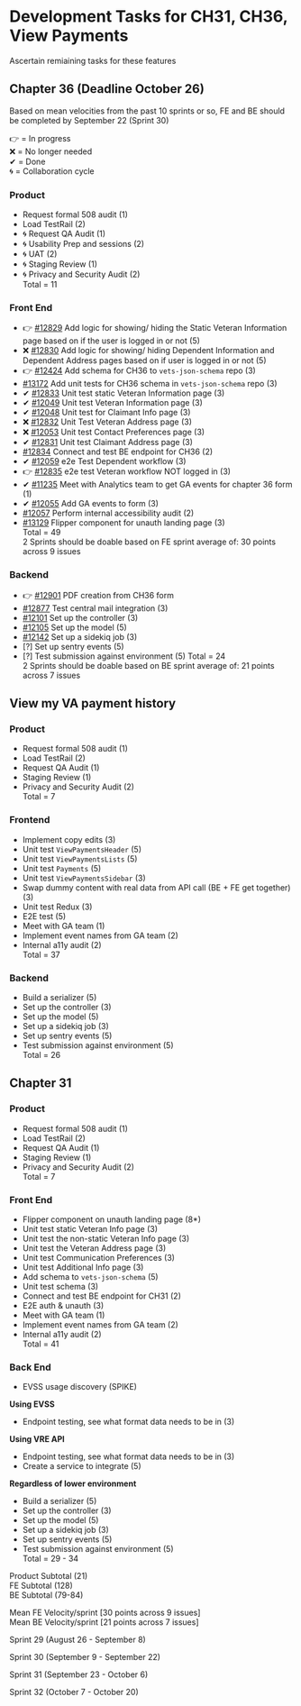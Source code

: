 # Development Tasks for CH31, CH36, View Payments
Ascertain remiaining tasks for these features  
## Chapter 36 (Deadline October 26)
Based on mean velocities from the past 10 sprints or so, FE and BE should be completed by September 22 (Sprint 30)

👉 = In progress  
❌ = No longer needed  
✔ = Done  
🌀 = Collaboration cycle  


### Product
- Request formal 508 audit (1)  
- Load TestRail (2)  
- 🌀 Request QA Audit (1) 
- 🌀 Usability Prep and sessions (2)
- 🌀 UAT (2)
- 🌀 Staging Review (1)  
- 🌀 Privacy and Security Audit (2)  
Total = 11

### Front End
- 👉 [#12829](https://github.com/department-of-veterans-affairs/va.gov-team/issues/12829) Add logic for showing/ hiding the Static Veteran Information page based on if the user is logged in or not (5)
- ❌ [#12830](https://github.com/department-of-veterans-affairs/va.gov-team/issues/12830) Add logic for showing/ hiding Dependent Information and Dependent Address pages based on if user is logged in or not (5)
- 👉 [#12424](https://github.com/department-of-veterans-affairs/va.gov-team/issues/12424) Add schema for CH36 to `vets-json-schema` repo (3)
- [#13172](https://github.com/department-of-veterans-affairs/va.gov-team/issues/13172) Add unit tests for CH36 schema in `vets-json-schema` repo (3)
- ✔ [#12833](https://github.com/department-of-veterans-affairs/va.gov-team/issues/12833) Unit test static Veteran Information page (3)
- ✔ [#12049](https://github.com/department-of-veterans-affairs/va.gov-team/issues/12049) Unit test Veteran Information page (3)
- ✔ [#12048](https://github.com/department-of-veterans-affairs/va.gov-team/issues/12049) Unit test for Claimant Info page (3)
- ❌ [#12832](https://github.com/department-of-veterans-affairs/va.gov-team/issues/12832) Unit Test Veteran Address page (3)
- ❌ [#12053](https://github.com/department-of-veterans-affairs/va.gov-team/issues/12053) Unit test Contact Preferences page (3)
- ✔ [#12831](https://github.com/department-of-veterans-affairs/va.gov-team/issues/12831) Unit test Claimant Address page (3)
- [#12834](https://github.com/department-of-veterans-affairs/va.gov-team/issues/12834) Connect and test BE endpoint for CH36 (2)
- ✔ [#12059](https://github.com/department-of-veterans-affairs/va.gov-team/issues/12059) e2e Test Dependent workflow (3)
- 👉 [#12835](https://github.com/department-of-veterans-affairs/va.gov-team/issues/12835) e2e test Veteran workflow NOT logged in (3)
- ✔ [#11235](https://github.com/department-of-veterans-affairs/va.gov-team/issues/11235) Meet with Analytics team to get GA events for chapter 36 form (1)
- ✔ [#12055](https://github.com/department-of-veterans-affairs/va.gov-team/issues/12834) Add GA events to form (3)
- [#12057](https://github.com/department-of-veterans-affairs/va.gov-team/issues/12057) Perform internal accessibility audit (2)  
- [#13129](https://github.com/department-of-veterans-affairs/va.gov-team/issues/13129) Flipper component for unauth landing page (3)  
Total = 49    
2 Sprints should be doable based on FE sprint average of: 30 points across 9 issues  

### Backend
- 👉 [#12901](https://github.com/department-of-veterans-affairs/va.gov-team/issues/12901) PDF creation from CH36 form 
- [#12877](https://github.com/department-of-veterans-affairs/va.gov-team/issues/12877) Test central mail integration (3)
- [#12101](https://github.com/department-of-veterans-affairs/va.gov-team/issues/12101) Set up the controller (3)
- [#12105](https://github.com/department-of-veterans-affairs/va.gov-team/issues/12105) Set up the model (5)
- [#12142](https://github.com/department-of-veterans-affairs/va.gov-team/issues/12142) Set up a sidekiq job  (3)
- [?] Set up sentry events  (5)
- [?] Test submission against environment (5)
Total = 24  
2 Sprints should be doable based on BE sprint average of: 21 points across 7 issues

## View my VA payment history
### Product
- Request formal 508 audit (1)
- Load TestRail (2)
- Request QA Audit (1)
- Staging Review (1)
- Privacy and Security Audit (2)  
Total = 7

### Frontend
- Implement copy edits (3)
- Unit test `ViewPaymentsHeader` (5)
- Unit test `ViewPaymentsLists` (5)
- Unit test `Payments` (5)
- Unit test `ViewPaymentsSidebar` (3)
- Swap dummy content with real data from API call (BE + FE get together) (3)
- Unit test Redux (3)
- E2E test (5)
- Meet with GA team (1)
- Implement event names from GA team (2)
- Internal a11y audit (2)  
Total = 37

### Backend
- Build a serializer (5)
- Set up the controller (3)
- Set up the model (5)
- Set up a sidekiq job  (3)
- Set up sentry events  (5)
- Test submission against environment (5)  
Total = 26

## Chapter 31
### Product
- Request formal 508 audit (1)
- Load TestRail (2)
- Request QA Audit (1)
- Staging Review (1)
- Privacy and Security Audit (2)  
Total = 7  

### Front End
- Flipper component on unauth landing page (8*)
- Unit test static Veteran Info page  (3)
- Unit test the non-static Veteran Info page  (3)
- Unit test the Veteran Address page  (3)
- Unit test Communication Preferences  (3)
- Unit test Additional Info page  (3)
- Add schema to `vets-json-schema`  (5)
- Unit test schema  (3)
- Connect and test BE endpoint for CH31 (2)
- E2E auth & unauth (3)
- Meet with GA team (1)
- Implement event names from GA team (2)
- Internal a11y audit (2)  
Total = 41  

### Back End
- EVSS usage discovery (SPIKE)  

**Using EVSS**
- Endpoint testing, see what format data needs to be in (3)  

**Using VRE API**
- Endpoint testing, see what format data needs to be in (3)  
- Create a service to integrate (5)  

**Regardless of lower environment**
- Build a serializer (5)  
- Set up the controller (3)  
- Set up the model (5)
- Set up a sidekiq job  (3)
- Set up sentry events  (5)
- Test submission against environment (5)  
Total = 29 - 34
  
Product Subtotal (21)  
FE Subtotal (128)  
BE Subtotal (79-84)  
  
Mean FE Velocity/sprint [30 points across 9 issues]   
Mean BE Velocity/sprint [21 points across 7 issues]   

Sprint 29 (August 26 - September 8)  

Sprint 30 (September 9 - September 22)  

Sprint 31 (September 23 - October 6)  

Sprint 32 (October 7 - October 20)  
